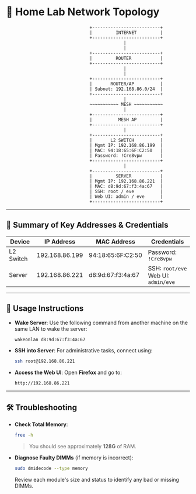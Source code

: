 # 📡 Home Lab Network Topology

```
                                +--------------------------+
                                |         INTERNET         |
                                +--------------------------+
                                             |
                                             |
                                +--------------------------+
                                |         ROUTER           |
                                +--------------------------+
                                             |
                                             |
                                +--------------------------+
                                |       ROUTER/AP          |
                                | Subnet: 192.168.86.0/24  |
                                +--------------------------+
                                             |
                                ~~~~~~~~~~~ MESH ~~~~~~~~~~~
                                             |
                                +--------------------------+
                                |          MESH AP         |
                                +--------------------------+
                                             |
                                +--------------------------+
                                |       L2 SWITCH          |
                                | Mgmt IP: 192.168.86.199  |
                                | MAC: 94:18:65:6F:C2:50   |
                                | Password: !Cre8vpw       |
                                +--------------------------+
                                             |
                                +--------------------------+
                                |         SERVER           |
                                | Mgmt IP: 192.168.86.221  |
                                | MAC: d8:9d:67:f3:4a:67   |
                                | SSH: root / eve          |
                                | Web UI: admin / eve      |
                                +--------------------------+
```

---

## 🧾 Summary of Key Addresses & Credentials

| Device      | IP Address        | MAC Address            | Credentials             |
|-------------|-------------------|-------------------------|--------------------------|
| L2 Switch   | 192.168.86.199    | 94:18:65:6F:C2:50       | Password: `!Cre8vpw`     |
| Server      | 192.168.86.221    | d8:9d:67:f3:4a:67       | SSH: `root/eve`<br>Web UI: `admin/eve` |

---

## 🧪 Usage Instructions

- **Wake Server**: Use the following command from another machine on the same LAN to wake the server:
  ```bash
  wakeonlan d8:9d:67:f3:4a:67
  ```

- **SSH into Server**: For administrative tasks, connect using:
  ```bash
  ssh root@192.168.86.221
  ```

- **Access the Web UI**: Open **Firefox** and go to:
  ```
  http://192.168.86.221
  ```

---

## 🛠️ Troubleshooting

- **Check Total Memory**:
  ```bash
  free -h
  ```
  > You should see approximately **128G** of RAM.

- **Diagnose Faulty DIMMs** (if memory is incorrect):
  ```bash
  sudo dmidecode --type memory
  ```
  Review each module's size and status to identify any bad or missing DIMMs.
